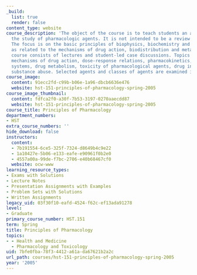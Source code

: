 ```yaml
---
_build:
  list: true
  render: false
content_type: website
course_description: 'The object of the course is to teach students an approach to
  the study of pharmacologic agents. It is not intended to be a review of the pharmacopoeia.
  The focus is on the basic principles of biophysics, biochemistry and physiology,
  as related to the mechanisms of drug action, biodistribution and metabolism. The
  course consists of lectures and student-led case discussions. Topics covered include:
  mechanisms of drug action, dose-response relations, pharmacokinetics, drug delivery
  systems, drug metabolism, toxicity of pharmacological agents, drug interaction and
  substance abuse. Selected agents and classes of agents are examined in detail.'
course_image:
  content: 91ecc2fd-c99b-b06e-1a96-dbcb6636e476
  website: hst-151-principles-of-pharmacology-spring-2005
course_image_thumbnail:
  content: fdfca2f0-a30f-7b53-3197-0270aaecdd87
  website: hst-151-principles-of-pharmacology-spring-2005
course_title: Principles of Pharmacology
department_numbers:
- HST
extra_course_numbers: ''
hide_download: false
instructors:
  content:
  - 7b191554-6ce5-325f-7324-d8649b4c9e22
  - 1a10427e-5b06-e133-eafe-e90961f0b2e0
  - 4557a00a-99de-f7bc-2706-e40b68467cf0
  website: ocw-www
learning_resource_types:
- Exams with Solutions
- Lecture Notes
- Presentation Assignments with Examples
- Problem Sets with Solutions
- Written Assignments
legacy_uid: 03f30f10-eafd-4524-f62c-ef13ada91278
level:
- Graduate
primary_course_number: HST.151
term: Spring
title: Principles of Pharmacology
topics:
- - Health and Medicine
  - Pharmacology and Toxicology
uid: 7bfe0fba-78f3-4412-a61a-da67621b2a2c
url_path: courses/hst-151-principles-of-pharmacology-spring-2005
year: '2005'
---
```

